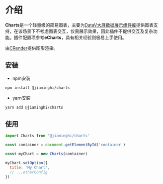 # 介绍

**Charts**是一个轻量级的简易图表，主要为[DataV大屏数据展示组件库](http://datav.jiaminghi.com)提供图表支持，在该场景下不考虑图表交互，仅需展示效果，因此插件不提供交互及复杂功能。插件配置项参考**eCharts**，具有相关经验则极易上手使用。

由[CRender](http://crender.jiaminghi.com)提供图形渲染。

## 安装

* npm安装

```sh
npm install @jiaminghi/charts
```

* yarn安装

```sh
yarn add @jiaminghi/charts
```

## 使用

```js
import Charts from '@jiaminghi/charts'

const container = document.getElementById('container')

const myChart = new Charts(container)

myChart.setOption({
  title: 'My Chart',
  // ...otherConfig
})
```
